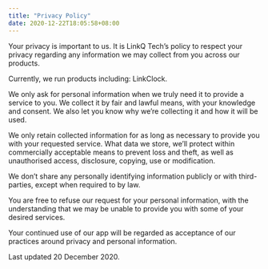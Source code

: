 ```yaml
---
title: "Privacy Policy"
date: 2020-12-22T18:05:58+08:00
---
```


Your privacy is important to us. It is LinkQ Tech’s policy to respect your privacy regarding any information we may collect from you across our products.

Currently, we run products including: LinkClock.

We only ask for personal information when we truly need it to provide a service to you. We collect it by fair and lawful means, with your knowledge and consent. We also let you know why we’re collecting it and how it will be used.

We only retain collected information for as long as necessary to provide you with your requested service. What data we store, we’ll protect within commercially acceptable means to prevent loss and theft, as well as unauthorised access, disclosure, copying, use or modification.


We don’t share any personally identifying information publicly or with third-parties, except when required to by law.

You are free to refuse our request for your personal information, with the understanding that we may be unable to provide you with some of your desired services.

Your continued use of our app will be regarded as acceptance of our practices around privacy and personal information.


Last updated 20 December 2020.